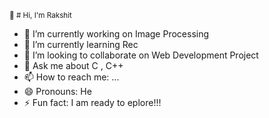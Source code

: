 <sup>                                                  🙋 # Hi, I'm Rakshit   </sup>
 
 

- 🔭 I’m currently working on Image Processing
- 🌱 I’m currently learning Rec
- 👯 I’m looking to collaborate on Web Development Project
- 💬 Ask me about C , C++ 
- 📫 How to reach me: ...
- 😄 Pronouns: He
- ⚡ Fun fact: I am ready to eplore!!!
